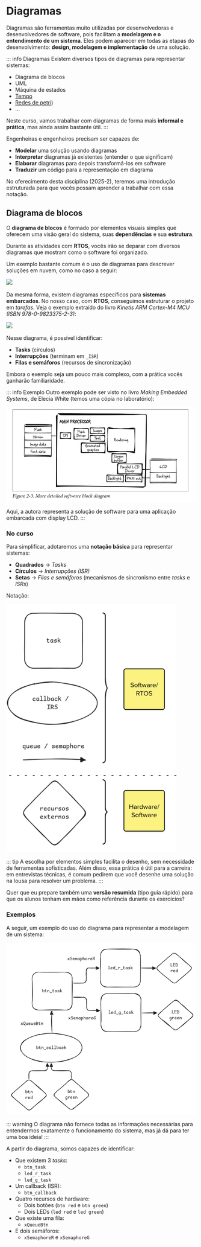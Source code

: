 # Diagramas

Diagramas são ferramentas muito utilizadas por desenvolvedoras e desenvolvedores de software, pois facilitam a **modelagem e o entendimento de um sistema**. Eles podem aparecer em todas as etapas do desenvolvimento: **design, modelagem e implementação** de uma solução.

::: info Diagramas
Existem diversos tipos de diagramas para representar sistemas:

- Diagrama de blocos
- UML
- Máquina de estados
- [Tempo](http://groups.di.unipi.it/~augusto/seminars/PAM2002/s06.html)
- [Redes de petri](https://en.wikipedia.org/wiki/Petri_net))
- ...

Neste curso, vamos trabalhar com diagramas de forma mais **informal e prática**, mas ainda assim bastante útil.
:::

Engenheiras e engenheiros precisam ser capazes de:

- **Modelar** uma solução usando diagramas
- **Interpretar** diagramas já existentes (entender o que significam)
- **Elaborar** diagramas para depois transformá-los em software
- **Traduzir** um código para a representação em diagrama

No oferecimento desta disciplina (2025-2), teremos uma introdução estruturada para que vocês possam aprender a trabalhar com essa notação.

## Diagrama de blocos

O **diagrama de blocos** é formado por elementos visuais simples que oferecem uma visão geral do sistema, suas **dependências** e sua **estrutura**.

Durante as atividades com **RTOS**, vocês irão se deparar com diversos diagramas que mostram como o software foi organizado.

Um exemplo bastante comum é o uso de diagramas para descrever soluções em nuvem, como no caso a seguir:

![](https://blogger.googleusercontent.com/img/b/R29vZ2xl/AVvXsEjQqZZqg3-RoLyR_vmWihCbEWzgcegVfUnLdWhpJuZ-f5d16iLOcto_XI9pb1HWaopFdXT06Lj_EuHpxjGX8CT190Hl6_F4Q7VIaM-FEO6DGDgAFzOsoQQKl6cQ7ChK8dwE5I1UaobdJc3GUEipppOPcCSRUK0KnOY6Yp4NX0QbaLUE_4s9UrHPIG1v6Zc/s1828/CICD%20using%20Azure%20DevOps.png)

Da mesma forma, existem diagramas específicos para **sistemas embarcados**. No nosso caso, com **RTOS**, conseguimos estruturar o projeto em *tarefas*. Veja o exemplo extraído do livro *Kinetis ARM Cortex-M4 MCU (ISBN 978-0-9823375-2-3)*:

![](https://www.iar.com/hs-fs/hubfs/learn/programming/picture1.png?width=3840\&name=picture1.png)

Nesse diagrama, é possível identificar:

- **Tasks** (círculos)
- **Interrupções** (terminam em `_ISR`)
- **Filas e semáforos** (recursos de sincronização)

Embora o exemplo seja um pouco mais complexo, com a prática vocês ganharão familiaridade.

::: info Exemplo
Outro exemplo pode ser visto no livro *Making Embedded Systems*, de Elecia White (temos uma cópia no laboratório):

![](imgs/making_embedded_systems.png)

Aqui, a autora representa a solução de software para uma aplicação embarcada com display LCD.
:::

### No curso

Para simplificar, adotaremos uma **notação básica** para representar sistemas:

- **Quadrados** → *Tasks*
- **Círculos** → *Interrupções (ISR)*
- **Setas** → *Filas e semáforos* (mecanismos de sincronismo entre *tasks* e *ISRs*)

Notação:

![](imgs/elementos.png)

::: tip
A escolha por elementos simples facilita o desenho, sem necessidade de ferramentas sofisticadas. Além disso, essa prática é útil para a carreira: em entrevistas técnicas, é comum pedirem que você desenhe uma solução na lousa para resolver um problema.
:::

Quer que eu prepare também uma **versão resumida** (tipo guia rápido) para que os alunos tenham em mãos como referência durante os exercícios?

### Exemplos

A seguir, um exemplo do uso do diagrama para representar a modelagem de um sistema:

![](imgs/diagram-example-1-pb.png)

::: warning
O diagrama não fornece todas as informações necessárias para entendermos exatamente o funcionamento do sistema, mas já dá para ter uma boa ideia!
:::

A partir do diagrama, somos capazes de identificar:

- Que existem 3 *tasks*:
    - `btn_task`
    - `led_r_task`
    - `led_g_task`
- Um callback (ISR):
    - `btn_callback`
- Quatro recursos de hardware:
    - Dois botões (`btn red` e `btn green`)
    - Dois LEDs (`led red` e `led green`)
- Que existe uma fila:
    - `xQueueBtn`
- E dois semáforos:
    - `xSemaphoreR` e `xSemaphoreG`

